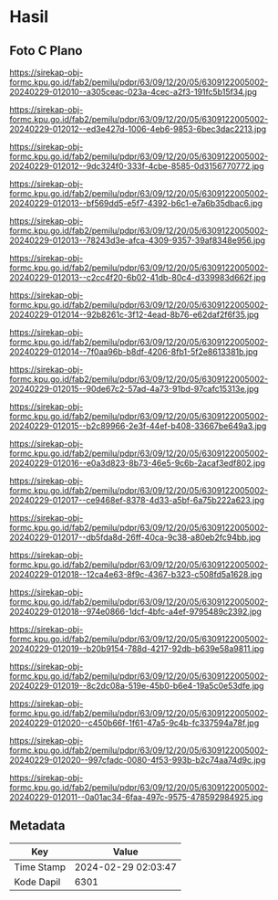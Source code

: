 # Hasil

## Foto C Plano

https://sirekap-obj-formc.kpu.go.id/fab2/pemilu/pdpr/63/09/12/20/05/6309122005002-20240229-012010--a305ceac-023a-4cec-a2f3-191fc5b15f34.jpg

https://sirekap-obj-formc.kpu.go.id/fab2/pemilu/pdpr/63/09/12/20/05/6309122005002-20240229-012012--ed3e427d-1006-4eb6-9853-6bec3dac2213.jpg

https://sirekap-obj-formc.kpu.go.id/fab2/pemilu/pdpr/63/09/12/20/05/6309122005002-20240229-012012--9dc324f0-333f-4cbe-8585-0d3156770772.jpg

https://sirekap-obj-formc.kpu.go.id/fab2/pemilu/pdpr/63/09/12/20/05/6309122005002-20240229-012013--bf569dd5-e5f7-4392-b6c1-e7a6b35dbac6.jpg

https://sirekap-obj-formc.kpu.go.id/fab2/pemilu/pdpr/63/09/12/20/05/6309122005002-20240229-012013--78243d3e-afca-4309-9357-39af8348e956.jpg

https://sirekap-obj-formc.kpu.go.id/fab2/pemilu/pdpr/63/09/12/20/05/6309122005002-20240229-012013--c2cc4f20-6b02-41db-80c4-d339983d662f.jpg

https://sirekap-obj-formc.kpu.go.id/fab2/pemilu/pdpr/63/09/12/20/05/6309122005002-20240229-012014--92b8261c-3f12-4ead-8b76-e62daf2f6f35.jpg

https://sirekap-obj-formc.kpu.go.id/fab2/pemilu/pdpr/63/09/12/20/05/6309122005002-20240229-012014--7f0aa96b-b8df-4206-8fb1-5f2e8613381b.jpg

https://sirekap-obj-formc.kpu.go.id/fab2/pemilu/pdpr/63/09/12/20/05/6309122005002-20240229-012015--90de67c2-57ad-4a73-91bd-97cafc15313e.jpg

https://sirekap-obj-formc.kpu.go.id/fab2/pemilu/pdpr/63/09/12/20/05/6309122005002-20240229-012015--b2c89966-2e3f-44ef-b408-33667be649a3.jpg

https://sirekap-obj-formc.kpu.go.id/fab2/pemilu/pdpr/63/09/12/20/05/6309122005002-20240229-012016--e0a3d823-8b73-46e5-9c6b-2acaf3edf802.jpg

https://sirekap-obj-formc.kpu.go.id/fab2/pemilu/pdpr/63/09/12/20/05/6309122005002-20240229-012017--ce9468ef-8378-4d33-a5bf-6a75b222a623.jpg

https://sirekap-obj-formc.kpu.go.id/fab2/pemilu/pdpr/63/09/12/20/05/6309122005002-20240229-012017--db5fda8d-26ff-40ca-9c38-a80eb2fc94bb.jpg

https://sirekap-obj-formc.kpu.go.id/fab2/pemilu/pdpr/63/09/12/20/05/6309122005002-20240229-012018--12ca4e63-8f9c-4367-b323-c508fd5a1628.jpg

https://sirekap-obj-formc.kpu.go.id/fab2/pemilu/pdpr/63/09/12/20/05/6309122005002-20240229-012018--974e0866-1dcf-4bfc-a4ef-9795489c2392.jpg

https://sirekap-obj-formc.kpu.go.id/fab2/pemilu/pdpr/63/09/12/20/05/6309122005002-20240229-012019--b20b9154-788d-4217-92db-b639e58a9811.jpg

https://sirekap-obj-formc.kpu.go.id/fab2/pemilu/pdpr/63/09/12/20/05/6309122005002-20240229-012019--8c2dc08a-519e-45b0-b6e4-19a5c0e53dfe.jpg

https://sirekap-obj-formc.kpu.go.id/fab2/pemilu/pdpr/63/09/12/20/05/6309122005002-20240229-012020--c450b66f-1f61-47a5-9c4b-fc337594a78f.jpg

https://sirekap-obj-formc.kpu.go.id/fab2/pemilu/pdpr/63/09/12/20/05/6309122005002-20240229-012020--997cfadc-0080-4f53-993b-b2c74aa74d9c.jpg

https://sirekap-obj-formc.kpu.go.id/fab2/pemilu/pdpr/63/09/12/20/05/6309122005002-20240229-012011--0a01ac34-6faa-497c-9575-478592984925.jpg


## Metadata

| Key        | Value               |
| ---------- | ------------------- |
| Time Stamp | 2024-02-29 02:03:47 |
| Kode Dapil | 6301                |



